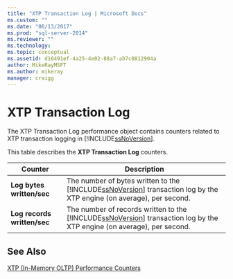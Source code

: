 ```yaml
---
title: "XTP Transaction Log | Microsoft Docs"
ms.custom: ""
ms.date: "06/13/2017"
ms.prod: "sql-server-2014"
ms.reviewer: ""
ms.technology:
ms.topic: conceptual
ms.assetid: d16491ef-4a25-4e02-88a7-ab7c0812904a
author: MikeRayMSFT
ms.author: mikeray
manager: craigg
---
```

# XTP Transaction Log
  The XTP Transaction Log performance object contains counters related to XTP transaction logging in [!INCLUDE[ssNoVersion](../../includes/ssnoversion-md.md)].  
  
 This table describes the **XTP Transaction Log** counters.  
  
|Counter|Description|  
|-------------|-----------------|  
|**Log bytes written/sec**|The number of bytes written to the [!INCLUDE[ssNoVersion](../../includes/ssnoversion-md.md)] transaction log by the XTP engine (on average), per second.|  
|**Log records written/sec**|The number of records written to the [!INCLUDE[ssNoVersion](../../includes/ssnoversion-md.md)] transaction log by the XTP engine (on average), per second.|  
  
## See Also  
 [XTP &#40;In-Memory OLTP&#41; Performance Counters](../../integration-services/performance/performance-counters.md)  
  
  
